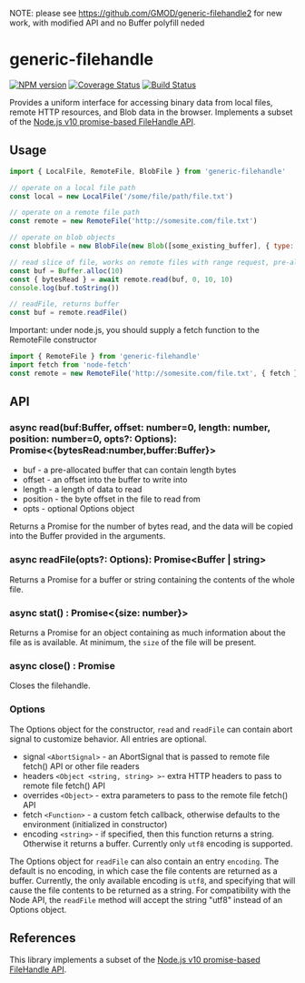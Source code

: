 NOTE: please see https://github.com/GMOD/generic-filehandle2 for new work, with modified API and no Buffer polyfill neded

# generic-filehandle

[![NPM version](https://img.shields.io/npm/v/generic-filehandle.svg?style=flat-square)](https://npmjs.org/package/generic-filehandle)
[![Coverage Status](https://img.shields.io/codecov/c/github/GMOD/generic-filehandle/master.svg?style=flat-square)](https://codecov.io/gh/GMOD/generic-filehandle/branch/master)
[![Build Status](https://img.shields.io/github/actions/workflow/status/GMOD/generic-filehandle/push.yml?branch=master)](https://github.com/GMOD/generic-filehandle/actions)

Provides a uniform interface for accessing binary data from local files, remote HTTP resources, and Blob data in the browser. Implements a subset of the [Node.js v10 promise-based FileHandle API](https://nodejs.org/api/fs.html#fs_class_filehandle).

## Usage

```js
import { LocalFile, RemoteFile, BlobFile } from 'generic-filehandle'

// operate on a local file path
const local = new LocalFile('/some/file/path/file.txt')

// operate on a remote file path
const remote = new RemoteFile('http://somesite.com/file.txt')

// operate on blob objects
const blobfile = new BlobFile(new Blob([some_existing_buffer], { type: 'text/plain' }))

// read slice of file, works on remote files with range request, pre-allocate buffer
const buf = Buffer.alloc(10)
const { bytesRead } = await remote.read(buf, 0, 10, 10)
console.log(buf.toString())

// readFile, returns buffer
const buf = remote.readFile()
```

Important: under node.js, you should supply a fetch function to the RemoteFile constructor

```js
import { RemoteFile } from 'generic-filehandle'
import fetch from 'node-fetch'
const remote = new RemoteFile('http://somesite.com/file.txt', { fetch })
```

## API

### async read(buf:Buffer, offset: number=0, length: number, position: number=0, opts?: Options): Promise<{bytesRead:number,buffer:Buffer}>

- buf - a pre-allocated buffer that can contain length bytes
- offset - an offset into the buffer to write into
- length - a length of data to read
- position - the byte offset in the file to read from
- opts - optional Options object

Returns a Promise for the number of bytes read, and the data will be copied
into the Buffer provided in the arguments.

### async readFile(opts?: Options): Promise<Buffer | string>

Returns a Promise for a buffer or string containing the contents of the whole file.

### async stat() : Promise<{size: number}>

Returns a Promise for an object containing as much information about the file as is available. At minimum, the `size` of the file will be present.

### async close() : Promise<void>

Closes the filehandle.

### Options

The Options object for the constructor, `read` and `readFile` can contain abort signal
to customize behavior. All entries are optional.

- signal `<AbortSignal>` - an AbortSignal that is passed to remote file fetch() API or other file readers
- headers `<Object <string, string> >`- extra HTTP headers to pass to remote file fetch() API
- overrides `<Object>` - extra parameters to pass to the remote file fetch() API
- fetch `<Function>` - a custom fetch callback, otherwise defaults to the environment (initialized in constructor)
- encoding `<string>` - if specified, then this function returns a string. Otherwise it returns a buffer. Currently only `utf8` encoding is supported.

The Options object for `readFile` can also contain an entry `encoding`. The
default is no encoding, in which case the file contents are returned as a
buffer. Currently, the only available encoding is `utf8`, and
specifying that will cause the file contents to be returned as a string. For compatibility with the Node API, the `readFile` method will accept the string "utf8" instead of an Options object.

## References

This library implements a subset of the [Node.js v10 promise-based FileHandle API](https://nodejs.org/api/fs.html#fs_class_filehandle).
